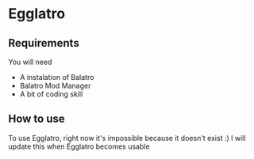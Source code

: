 # Egglatro

## Requirements
You will need
- A instalation of Balatro
- Balatro Mod Manager
- A bit of coding skill

## How to use
To use Egglatro, right now it's impossible because it doesn't exist :)
I will update this when Egglatro becomes usable